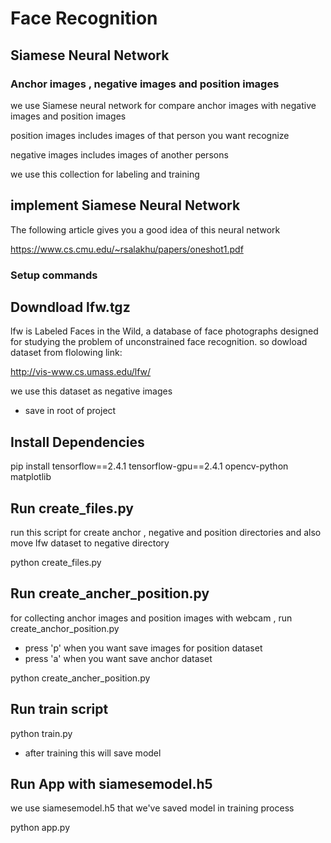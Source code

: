# Face Recognition
## Siamese Neural Network

### Anchor images , negative images and position images

we use Siamese neural network for compare anchor images with negative images and position images 

position images includes images of that person you want recognize 

negative images includes images of another persons 

we use this collection for labeling and training 

## implement Siamese Neural Network

The following article gives you a good idea of this neural network 

https://www.cs.cmu.edu/~rsalakhu/papers/oneshot1.pdf


### Setup commands

## Downdload lfw.tgz

lfw is Labeled Faces in the Wild, a database of face photographs designed for studying the problem of unconstrained face recognition.
so dowload dataset from flolowing link:

http://vis-www.cs.umass.edu/lfw/

we use this dataset as negative images

* save in root of project

## Install Dependencies

pip install tensorflow==2.4.1 tensorflow-gpu==2.4.1 opencv-python matplotlib


## Run create_files.py

run this script for create anchor , negative and position directories and also move lfw dataset to negative directory 

python create_files.py

## Run create_ancher_position.py

for collecting anchor images and position images with webcam ,  run create_anchor_position.py 

- press 'p' when you want save images for position dataset
- press 'a' when you want save anchor dataset  

python create_ancher_position.py

## Run train script

python train.py

- after training this will save model 

## Run App with siamesemodel.h5

we use siamesemodel.h5 that we've saved model in training process

python app.py